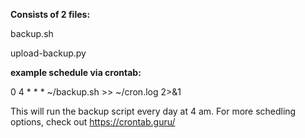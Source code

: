 **Consists of 2 files:**

backup.sh

upload-backup.py

**example schedule via crontab:**

0 4 * * * ~/backup.sh >> ~/cron.log 2>&1

This will run the backup script every day at 4 am. For more schedling options, check out https://crontab.guru/
